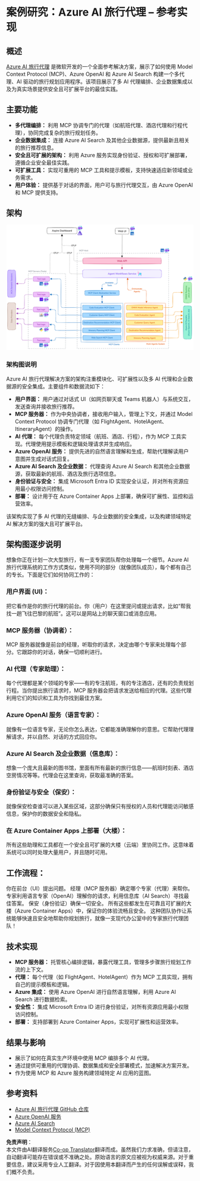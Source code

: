 <!--
CO_OP_TRANSLATOR_METADATA:
{
  "original_hash": "4d3415b9d2bf58bc69be07f945a69e07",
  "translation_date": "2025-05-20T23:33:51+00:00",
  "source_file": "09-CaseStudy/README.md",
  "language_code": "zh"
}
-->
# 案例研究：Azure AI 旅行代理 – 参考实现

## 概述

[Azure AI 旅行代理](https://github.com/Azure-Samples/azure-ai-travel-agents) 是微软开发的一个全面参考解决方案，展示了如何使用 Model Context Protocol (MCP)、Azure OpenAI 和 Azure AI Search 构建一个多代理、AI 驱动的旅行规划应用程序。该项目展示了多 AI 代理编排、企业数据集成以及为真实场景提供安全且可扩展平台的最佳实践。

## 主要功能
- **多代理编排：** 利用 MCP 协调专门的代理（如航班代理、酒店代理和行程代理），协同完成复杂的旅行规划任务。
- **企业数据集成：** 连接 Azure AI Search 及其他企业数据源，提供最新且相关的旅行推荐信息。
- **安全且可扩展的架构：** 利用 Azure 服务实现身份验证、授权和可扩展部署，遵循企业安全最佳实践。
- **可扩展工具：** 实现可重用的 MCP 工具和提示模板，支持快速适应新领域或业务需求。
- **用户体验：** 提供基于对话的界面，用户可与旅行代理交互，由 Azure OpenAI 和 MCP 提供支持。

## 架构
![Architecture](https://raw.githubusercontent.com/Azure-Samples/azure-ai-travel-agents/main/docs/ai-travel-agents-architecture-diagram.png)

### 架构图说明

Azure AI 旅行代理解决方案的架构注重模块化、可扩展性以及多 AI 代理和企业数据源的安全集成。主要组件和数据流如下：

- **用户界面：** 用户通过对话式 UI（如网页聊天或 Teams 机器人）与系统交互，发送查询并接收旅行推荐。
- **MCP 服务器：** 作为中央协调者，接收用户输入，管理上下文，并通过 Model Context Protocol 协调专门代理（如 FlightAgent、HotelAgent、ItineraryAgent）的操作。
- **AI 代理：** 每个代理负责特定领域（航班、酒店、行程），作为 MCP 工具实现。代理使用提示模板和逻辑处理请求并生成响应。
- **Azure OpenAI 服务：** 提供先进的自然语言理解和生成，帮助代理解读用户意图并生成对话式回复。
- **Azure AI Search 及企业数据：** 代理查询 Azure AI Search 和其他企业数据源，获取最新的航班、酒店及旅行选项信息。
- **身份验证与安全：** 集成 Microsoft Entra ID 实现安全认证，并对所有资源应用最小权限访问控制。
- **部署：** 设计用于在 Azure Container Apps 上部署，确保可扩展性、监控和运营效率。

该架构实现了多 AI 代理的无缝编排、与企业数据的安全集成，以及构建领域特定 AI 解决方案的强大且可扩展平台。

## 架构图逐步说明
想象你正在计划一次大型旅行，有一支专家团队帮你处理每一个细节。Azure AI 旅行代理系统的工作方式类似，使用不同的部分（就像团队成员），每个都有自己的专长。下面是它们如何协同工作的：

### 用户界面 (UI)：
把它看作是你的旅行代理的前台。你（用户）在这里提问或提出请求，比如“帮我找一趟飞往巴黎的航班”。这可以是网站上的聊天窗口或消息应用。

### MCP 服务器（协调者）：
MCP 服务器就像是前台的经理，听取你的请求，决定由哪个专家来处理每个部分。它跟踪你的对话，确保一切顺利进行。

### AI 代理（专家助理）：
每个代理都是某个领域的专家——有的专注航班，有的专注酒店，还有的负责规划行程。当你提出旅行请求时，MCP 服务器会把请求发送给相应的代理。这些代理利用它们的知识和工具为你找到最佳方案。

### Azure OpenAI 服务（语言专家）：
就像有一位语言专家，无论你怎么表达，它都能准确理解你的意思。它帮助代理理解请求，并以自然、对话的方式回应你。

### Azure AI Search 及企业数据（信息库）：
想象一个庞大且最新的图书馆，里面有所有最新的旅行信息——航班时刻表、酒店空房情况等等。代理会在这里查询，获取最准确的答案。

### 身份验证与安全（保安）：
就像保安检查谁可以进入某些区域，这部分确保只有授权的人员和代理能访问敏感信息，保护你的数据安全和隐私。

### 在 Azure Container Apps 上部署（大楼）：
所有这些助理和工具都在一个安全且可扩展的大楼（云端）里协同工作。这意味着系统可以同时处理大量用户，并且随时可用。

## 工作流程：

你在前台（UI）提出问题。
经理（MCP 服务器）确定哪个专家（代理）来帮你。
专家利用语言专家（OpenAI）理解你的请求，利用信息库（AI Search）寻找最佳答案。
保安（身份验证）确保一切安全。
所有这些都发生在可靠且可扩展的大楼（Azure Container Apps）中，保证你的体验流畅且安全。
这种团队协作让系统能够快速且安全地帮助你规划旅行，就像一支现代办公室中的专家旅行代理团队！

## 技术实现
- **MCP 服务器：** 托管核心编排逻辑，暴露代理工具，管理多步骤旅行规划工作流的上下文。
- **代理：** 每个代理（如 FlightAgent、HotelAgent）作为 MCP 工具实现，拥有自己的提示模板和逻辑。
- **Azure 集成：** 使用 Azure OpenAI 进行自然语言理解，利用 Azure AI Search 进行数据检索。
- **安全性：** 集成 Microsoft Entra ID 进行身份验证，对所有资源应用最小权限访问控制。
- **部署：** 支持部署到 Azure Container Apps，实现可扩展性和运营效率。

## 结果与影响
- 展示了如何在真实生产环境中使用 MCP 编排多个 AI 代理。
- 通过提供可重用的代理协调、数据集成和安全部署模式，加速解决方案开发。
- 作为使用 MCP 和 Azure 服务构建领域特定 AI 应用的蓝图。

## 参考资料
- [Azure AI 旅行代理 GitHub 仓库](https://github.com/Azure-Samples/azure-ai-travel-agents)
- [Azure OpenAI 服务](https://azure.microsoft.com/en-us/products/ai-services/openai-service/)
- [Azure AI Search](https://azure.microsoft.com/en-us/products/ai-services/ai-search/)
- [Model Context Protocol (MCP)](https://modelcontextprotocol.io/)

**免责声明**：  
本文件由AI翻译服务[Co-op Translator](https://github.com/Azure/co-op-translator)翻译而成。虽然我们力求准确，但请注意，自动翻译可能存在错误或不准确之处。原始语言的原文应被视为权威来源。对于重要信息，建议采用专业人工翻译。对于因使用本翻译而产生的任何误解或误释，我们概不负责。